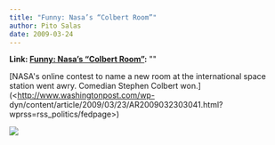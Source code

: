 ```yaml
---
title: "Funny: Nasa’s “Colbert Room”"
author: Pito Salas
date: 2009-03-24
---
```


**Link: [Funny: Nasa’s “Colbert Room”](None):** ""

[NASA's online contest to name a new room at the international space station
went awry. Comedian Stephen Colbert won.](<http://www.washingtonpost.com/wp-
dyn/content/article/2009/03/23/AR2009032303041.html?wprss=rss_politics/fedpage>)

![](https://i0.wp.com/img.zemanta.com/pixy.gif?w=584)


